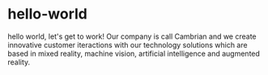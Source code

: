 # hello-world
hello world, let's get to work!
Our company is call Cambrian and we create innovative customer iteractions with our technology solutions which are based in mixed reality, machine vision, artificial intelligence and augmented reality.
